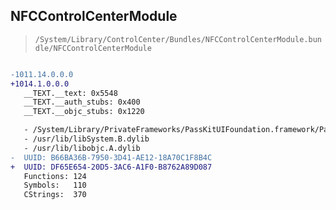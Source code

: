 ## NFCControlCenterModule

> `/System/Library/ControlCenter/Bundles/NFCControlCenterModule.bundle/NFCControlCenterModule`

```diff

-1011.14.0.0.0
+1014.1.0.0.0
   __TEXT.__text: 0x5548
   __TEXT.__auth_stubs: 0x400
   __TEXT.__objc_stubs: 0x1220

   - /System/Library/PrivateFrameworks/PassKitUIFoundation.framework/PassKitUIFoundation
   - /usr/lib/libSystem.B.dylib
   - /usr/lib/libobjc.A.dylib
-  UUID: B66BA36B-7950-3D41-AE12-18A70C1F8B4C
+  UUID: DF65E654-20D5-3AC6-A1F0-B8762A89D087
   Functions: 124
   Symbols:   110
   CStrings:  370

```
